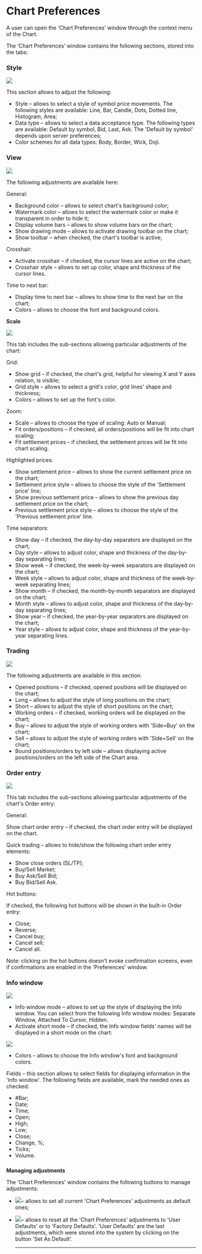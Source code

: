 # Chart Preferences

A user can open the ‘Chart Preferences’ window through the context menu of the Chart.

The ‘Chart Preferences’ window contains the following sections, stored into the tabs: 

### **Style**

![](../../../../.gitbook/assets/chart-preferences%20%281%29.png)

This section allows to adjust the following:

* Style – allows to select a style of symbol price movements. The following styles are available: Line, Bar, Candle, Dots, Dotted line, Histogram, Area;
* Data type – allows to select a data acceptance type. The following types are available: Default by symbol, Bid, Last, Ask. The 'Default by symbol' depends upon server preferences;
* Color schemes for all data types: Body, Border, Wick, Doji. 

### **View**

![](../../../../.gitbook/assets/2-2.png)

The following adjustments are available here:

General:

* Background color – allows to select chart's background color;
* Watermark color – allows to select the watermark color or make it transparent in order to hide it;
* Display volume bars – allows to show volume bars on the chart;
* Show drawing mode – allows to activate drawing toolbar on the chart;
* Show toolbar – when checked, the chart's toolbar is active;

Crosshair:

* Activate crosshair – if checked, the cursor lines are active on the chart;
* Crosshair style – allows to set up color, shape and thickness of the cursor lines.

Time to next bar:

* Display time to next bar – allows to show time to the next bar on the chart;
* Colors – allows to choose the font and background colors.

**Scale**

![](../../../../.gitbook/assets/3%20%2845%29.png)

This tab includes the sub-sections allowing particular adjustments of the chart:

Grid:

* Show grid – if checked, the chart's grid, helpful for viewing X and Y axes relation, is visible;
* Grid style – allows to select a grid's color, grid lines' shape and thickness;
* Colors – allows to set up the font's color.

Zoom:

* Scale – allows to choose the type of scaling: Auto or Manual;
* Fit orders/positions – if checked, all orders/positions will be fit into chart scaling;
* Fit settlement prices – if checked, the settlement prices will be fit into chart scaling.

Highlighted prices:

* Show settlement price – allows to show the current settlement price on the chart;
* Settlement price style – allows to choose the style of the 'Settlement price' line;
* Show previous settlement price – allows to show the previous day settlement price on the chart;
* Previous settlement price style – allows to choose the style of the 'Previous settlement price' line.

Time separators:

* Show day – if checked, the day-by-day separators are displayed on the chart;
* Day style – allows to adjust color, shape and thickness of the day-by-day separating lines;
* Show week – if checked, the week-by-week separators are displayed on the chart;
* Week style – allows to adjust color, shape and thickness of the week-by-week separating lines;
* Show month – if checked, the month-by-month separators are displayed on the chart;
* Month style – allows to adjust color, shape and thickness of the day-by-day separating lines;
* Show year – if checked, the year-by-year separators are displayed on the chart;
* Year style – allows to adjust color, shape and thickness of the year-by-year separating lines. 

### **Trading**

![](../../../../.gitbook/assets/4%20%285%29.png)

  
The following adjustments are available in this section:

* Opened positions – if checked, opened positions will be displayed on the chart;
* Long – allows to adjust the style of long positions on the chart;
* Short – allows to adjust the style of short positions on the chart;
* Working orders – if checked, working orders will be displayed on the chart;
* Buy – allows to adjust the style of working orders with 'Side=Buy' on the chart;
* Sell – allows to adjust the style of working orders with 'Side=Sell' on the chart;
* Bound positions/orders by left side – allows displaying active positions/orders on the left side of the Chart area. 

### **Order entry**

![](../../../../.gitbook/assets/5%20%2823%29.png)

This tab includes the sub-sections allowing particular adjustments of the chart's Order entry:

General:

Show chart order entry – if checked, the chart order entry will be displayed on the chart.

Quick trading – allows to hide/show the following chart order entry elements:

* Show close orders \(SL/TP\);
* Buy/Sell Market;
* Buy Ask/Sell Bid;
* Buy Bid/Sell Ask.

Hot buttons:

If checked, the following hot buttons will be shown in the built-in Order entry:

* Close;
* Reverse;
* Cancel buy;
* Cancel sell;
* Cancel all.

Note: clicking on the hot buttons doesn't evoke confirmation screens, even if confirmations are enabled in the 'Preferences' window.

### **Info window**

![](../../../../.gitbook/assets/6%20%2834%29.png)

* Info window mode – allows to set up the style of displaying the Info window. You can select from the following Info window modes: Separate Window, Attached To Cursor, Hidden.
* Activate short mode – if checked, the Info window fields' names will be displayed in a short mode on the chart:

![](../../../../.gitbook/assets/new-info-window-short-mode%20%281%29.png)

* Colors – allows to choose the Info window's font and background colors.

Fields – this section allows to select fields for displaying information in the 'Info window'. The following fields are available, mark the needed ones as checked:

* \#Bar;
* Date;
* Time;
* Open;
* High;
* Low;
* Close;
* Change, %;
* Ticks;
* Volume.

### **Managing adjustments**

The 'Chart Preferences' window contains the following buttons to manage adjustments:

* ![](../../../../.gitbook/assets/set-as-default%20%282%29.png)–   allows to set all current 'Chart Preferences' adjustments as default ones;
* ![](../../../../.gitbook/assets/reset%20%283%29.png)–   allows to reset all the 'Chart Preferences' adjustments to 'User Defaults' or to 'Factory Defaults'. 'User Defaults' are the last adjustments, which were stored into the system by clicking on the button 'Set As Default'.

   ****



